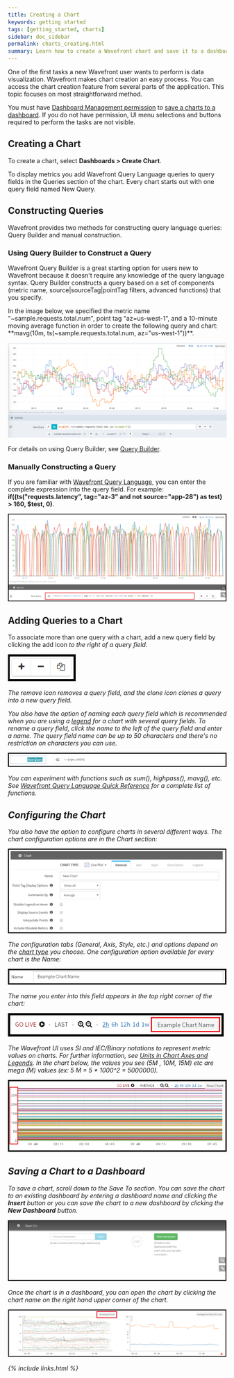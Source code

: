 ```yaml
---
title: Creating a Chart
keywords: getting started
tags: [getting_started, charts]
sidebar: doc_sidebar
permalink: charts_creating.html
summary: Learn how to create a Wavefront chart and save it to a dashboard. 
---
```

One of the first tasks a new Wavefront user wants to perform is data visualization.  Wavefront makes chart creation an easy process. You can access the chart creation feature from several parts of the application. This topic focuses on most straightforward method.

You must have [Dashboard Management permission](permissions_overview) to [save a charts to a dashboard](#save). If you do not have permission, UI menu selections and buttons required to perform the tasks are not visible.

## Creating a Chart

To create a chart, select **Dashboards > Create Chart**. 

To display metrics you add Wavefront Query Language queries to query fields in the Queries section of the chart. Every chart starts out with one query field named New Query.
 
## Constructing Queries

Wavefront provides two methods for constructing query language queries: Query Builder and manual construction.

### Using Query Builder to Construct a Query
Wavefront Query Builder is a great starting option for users new to Wavefront because it doesn't require any knowledge of the query language syntax. Query Builder constructs a query based on a set of components (metric name, source|sourceTag|pointTag filters, advanced functions) that you specify. 

In the image below, we specified the metric name "~sample.requests.total.num", point tag "az=us-west-1", and a 10-minute moving average function in order to create the following query and chart: **mavg(10m, ts(~sample.requests.total.num, az="us-west-1"))**.

![query_builder_2](images/query_builder_2.png)

For details on using Query Builder, see [Query Builder](query_language_query_builder).

### Manually Constructing a Query
If you are familiar with [Wavefront Query Language](query_language_getting_started), you can enter the complete expression into the query field. For example: **if((ts("requests.latency", tag="az-3" and not source="app-28") as test) > 160, $test, 0)**.

![query_field_free_form](images/query_field_free_form.png)

## Adding Queries to a Chart
To associate more than one query with a chart, add a new query field by clicking the add icon <i class="fa fa-plus"/> to the right of a query field.

![add_query](images/add_query.png)

The remove icon <i class="fa fa-minus"/> removes a query field, and the clone icon <i class="fa fa-files-o"/> clones a query into a new query field.
 
You also have the option of naming each query field which is recommended when you are using a [legend](charts#legend) for a chart with several query fields. To rename a query field, click the name to the left of the query field and enter a name. The query field name can be up to 50 characters and there's no restriction on characters you can use.

![rename_query_field](images/rename_query_field.png)

You can experiment with functions such as sum(), highpass(), mavg(), etc. See [Wavefront Query Language Quick Reference](query_language_reference) for a complete list of functions.
 
## Configuring the Chart
You also have the option to configure charts in several different ways. The chart configuration options are in the Chart section:

![chart_section](images/chart_section.png)

The configuration tabs (General, Axis, Style, etc.) and options depend on the [chart type](charts) you choose. One configuration option available for every chart is the Name:

![chart_name_field](images/chart_name_field.png)

The name you enter into this field appears in the top right corner of the chart:

![chart_name_corner](images/chart_name_corner.png)

The Wavefront UI uses SI and IEC/Binary notations to represent metric values on charts. For further information, see [Units in Chart Axes and Legends](charts_units). In the chart below, the values you see (5M , 10M, 15M) etc are mega (M) values (ex: 5 M = 5 * 1000^2 = 5000000).

![SI_notation](images/SI_notation.png)

<a name="save"></a>

## Saving a Chart to a Dashboard
To save a chart, scroll down to the Save To section.  You can save the chart to an existing dashboard by entering a dashboard name and clicking the **Insert** button or you can save the chart to a new dashboard by clicking the **New Dashboard** button.

![save_chart](images/save_chart.png)

Once the chart is in a dashboard, you can open the chart by clicking the chart name on the right hand upper corner of the chart.

![open_chart](images/open_chart.png)

{% include links.html %}
